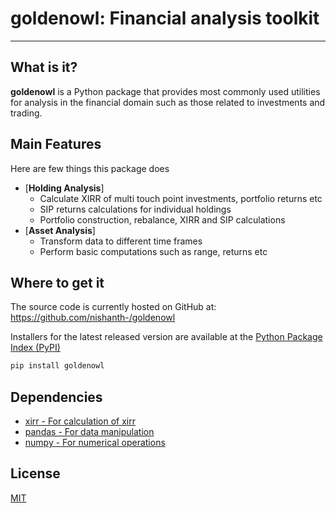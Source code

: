 # goldenowl: Financial analysis toolkit
---
## What is it?

**goldenowl** is a Python package that provides most commonly used utilities for analysis in the financial domain such as those related to investments and trading.

## Main Features
Here are few things this package does

  - [**Holding Analysis**] 
    - Calculate XIRR of multi touch point investments, portfolio returns etc
    - SIP returns calculations for individual holdings
    - Portfolio construction, rebalance, XIRR and SIP calculations
  - [**Asset Analysis**] 
    - Transform data to different time frames
    - Perform basic computations such as range, returns etc
  
## Where to get it
The source code is currently hosted on GitHub at:
https://github.com/nishanth-/goldenowl

Installers for the latest released version are available at the [Python
Package Index (PyPI)](https://pypi.org/project/goldenowl)

```sh
pip install goldenowl
```

## Dependencies
- [xirr - For calculation of xirr](https://pypi.org/project/xirr/)
- [pandas - For data manipulation](https://pypi.org/project/pandas/)
- [numpy - For numerical operations](https://pypi.org/project/numpy/)


## License
[MIT](LICENSE)

